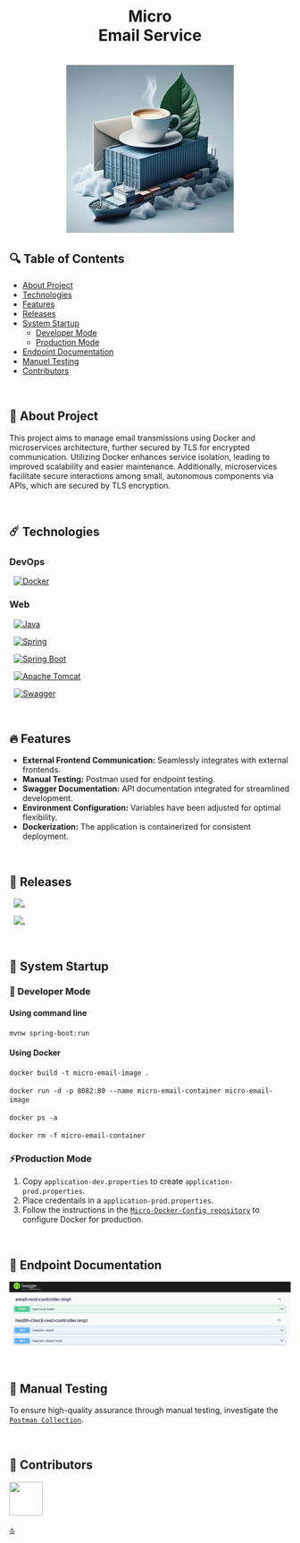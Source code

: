 <h1 id="top" align="center">Micro <br/> Email Service</h1> 

<br>

<div align="center">
    <img width=300 src="src/main/resources/assets/banner/banner.png">
</div>

## 🔍 Table of Contents

- [About Project](#intro)
- [Technologies](#technologies)
- [Features](#features)
- [Releases](#releases)
- [System Startup](#system-startup)
  - [Developer Mode](#developer-mode)
  - [Production Mode](#production-mode)
- [Endpoint Documentation](#endpoint-documentation)
- [Manuel Testing](#manuel-testing)
- [Contributors](#contributors)
 
<br/>

<h2 id="intro">📌 About Project</h2> 

This project aims to manage email transmissions using Docker and microservices architecture, further secured by TLS for encrypted communication. Utilizing Docker enhances service isolation, leading to improved scalability and easier maintenance. Additionally, microservices facilitate secure interactions among small, autonomous components via APIs, which are secured by TLS encryption.

<br/>

<h2 id="technologies">☄️ Technologies</h2>

### DevOps

&nbsp; [![Docker](https://img.shields.io/badge/docker-%230db7ed.svg?style=for-the-badge&logo=docker&logoColor=white)](https://www.docker.com/)

### Web

&nbsp; [![Java](https://img.shields.io/badge/java-%23ED8B00.svg?style=for-the-badge&logo=openjdk&logoColor=white)](https://www.java.com/)

&nbsp; [![Spring](https://img.shields.io/badge/Spring-6DB33F?style=for-the-badge&logo=spring&logoColor=white)](https://spring.io/)

&nbsp; [![Spring Boot](https://img.shields.io/badge/Spring_Boot-F2F4F9?style=for-the-badge&logo=spring-boot)](https://spring.io/projects/spring-boot)

&nbsp; [![Apache Tomcat](https://img.shields.io/badge/apache%20tomcat-%23F8DC75.svg?style=for-the-badge&logo=apache-tomcat&logoColor=black)](https://tomcat.apache.org/)

&nbsp; [![Swagger](https://img.shields.io/badge/Swagger-85EA2D?style=for-the-badge&logo=Swagger&logoColor=white)](https://swagger.io/)

<br/>

<h2 id="features">🔥 Features</h2>

+ **External Frontend Communication:** Seamlessly integrates with external frontends.
+ **Manual Testing:** Postman used for endpoint testing.
+ **Swagger Documentation:** API documentation integrated for streamlined development.
+ **Environment Configuration:** Variables have been adjusted for optimal flexibility.
+ **Dockerization:** The application is containerized for consistent deployment.

<br/>

<h2 id="releases">🚢 Releases</h2> 

&nbsp; [![.](https://img.shields.io/badge/1.1.0-233838?style=flat&label=release&labelColor=470137&color=077521)](https://github.com/ahmettoguz/Micro-Email-Service/tree/release/1.1.0)

&nbsp; [![.](https://img.shields.io/badge/1.0.0-233838?style=flat&label=release&labelColor=470137&color=077521)](https://github.com/ahmettoguz/Micro-Email-Service/tree/release/1.0.0)

<br/>

<h2 id="system-startup">🚀 System Startup</h2> 

<h3 id="developer-mode">🧪 Developer Mode</h3>

#### Using command line

```
mvnw spring-boot:run
```

#### Using Docker

```
docker build -t micro-email-image .

docker run -d -p 8082:80 --name micro-email-container micro-email-image

docker ps -a

docker rm -f micro-email-container
```

<h3 id="production-mode">⚡Production Mode</h3> 

1. Copy `application-dev.properties` to create `application-prod.properties`.
2. Place credentails in a `application-prod.properties`.
3. Follow the instructions in the [`Micro-Docker-Config repository`](https://github.com/ahmettoguz/Micro-Docker-Config) to configure Docker for production.

<br/>

<h2 id="endpoint-documentation">📍 Endpoint Documentation</h2>

![endpoint-doc](src/main/resources/assets/endpoint-doc/endpoint-doc.png)

<br/>

<h2 id="manuel-testing">🔬 Manual Testing</h2>

To ensure high-quality assurance through manual testing, investigate the [`Postman Collection`](src/main/resources/assets/postman-collection/micro-email-service.postman_collection.json).

<br/>

<h2 id="contributors">👥 Contributors</h2> 

<a href="https://github.com/ahmettoguz" target="_blank"><img width=60 height=60 src="https://avatars.githubusercontent.com/u/101711642?v=4"></a> 

[🔝](#top)
